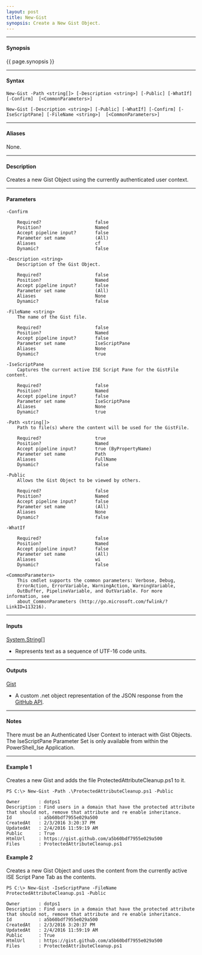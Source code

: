 ```yaml
---
layout: post
title: New-Gist
synopsis: Create a New Gist Object.
---
```


---

#### **Synopsis**

{{ page.synopsis }}

---

#### **Syntax**

```
New-Gist -Path <string[]> [-Description <string>] [-Public] [-WhatIf] [-Confirm]  [<CommonParameters>]

New-Gist [-Description <string>] [-Public] [-WhatIf] [-Confirm] [-IseScriptPane] [-FileName <string>]  [<CommonParameters>]
```

---

#### **Aliases**

None.

---

#### **Description**

Creates a new Gist Object using the currently authenticated user context.

---

#### **Parameters**

```
-Confirm
    
    Required?                    false
    Position?                    Named
    Accept pipeline input?       false
    Parameter set name           (All)
    Aliases                      cf
    Dynamic?                     false
    
-Description <string>
    Description of the Gist Object.
    
    Required?                    false
    Position?                    Named
    Accept pipeline input?       false
    Parameter set name           (All)
    Aliases                      None
    Dynamic?                     false
    
-FileName <string>
    The name of the Gist file.
    
    Required?                    false
    Position?                    Named
    Accept pipeline input?       false
    Parameter set name           IseScriptPane
    Aliases                      None
    Dynamic?                     true
    
-IseScriptPane
    Captures the current active ISE Script Pane for the GistFile content.
    
    Required?                    false
    Position?                    Named
    Accept pipeline input?       false
    Parameter set name           IseScriptPane
    Aliases                      None
    Dynamic?                     true
    
-Path <string[]>
    Path to file(s) where the content will be used for the GistFile.
    
    Required?                    true
    Position?                    Named
    Accept pipeline input?       true (ByPropertyName)
    Parameter set name           Path
    Aliases                      FullName
    Dynamic?                     false
    
-Public
    Allows the Gist Object to be viewed by others.
    
    Required?                    false
    Position?                    Named
    Accept pipeline input?       false
    Parameter set name           (All)
    Aliases                      None
    Dynamic?                     false
    
-WhatIf
    
    Required?                    false
    Position?                    Named
    Accept pipeline input?       false
    Parameter set name           (All)
    Aliases                      wi
    Dynamic?                     false
    
<CommonParameters>
    This cmdlet supports the common parameters: Verbose, Debug,
    ErrorAction, ErrorVariable, WarningAction, WarningVariable,
    OutBuffer, PipelineVariable, and OutVariable. For more information, see 
    about_CommonParameters (http://go.microsoft.com/fwlink/?LinkID=113216). 
```

---

#### **Inputs**

[System.String\[\]](https://msdn.microsoft.com/en-us/library/system.string%28v=vs.110%29.aspx)

* Represents text as a sequence of UTF-16 code units.

---

#### **Outputs**

[Gist](https://developer.github.com/v3/gists/)

* A custom .net object representation of the JSON response from the [GitHub API](https://developer.github.com).

---

#### **Notes**

There must be an Authenticated User Context to interact with Gist Objects.
The IseScriptPane Parameter Set is only available from within the PowerShell_Ise Application.

---

#### **Example 1**

Creates a new Gist and adds the file ProtectedAttributeCleanup.ps1 to it.

```
PS C:\> New-Gist -Path .\ProtectedAttributeCleanup.ps1 -Public

Owner       : dotps1
Description : Find users in a domain that have the protected attribute that should not, remove that attribute and re enable inheritance.
Id          : a5b60bdf7955e029a500
CreatedAt   : 2/3/2016 3:20:37 PM
UpdatedAt   : 2/4/2016 11:59:19 AM
Public      : True
HtmlUrl     : https://gist.github.com/a5b60bdf7955e029a500
Files       : ProtectedAttributeCleanup.ps1
```

#### **Example 2**

Creates a new Gist Object and uses the content from the currently active ISE Script Pane Tab as the contents.

```
PS C:\> New-Gist -IseScriptPane -FileName ProtectedAttributeCleanup.ps1 -Public

Owner       : dotps1
Description : Find users in a domain that have the protected attribute that should not, remove that attribute and re enable inheritance.
Id          : a5b60bdf7955e029a500
CreatedAt   : 2/3/2016 3:20:37 PM
UpdatedAt   : 2/4/2016 11:59:19 AM
Public      : True
HtmlUrl     : https://gist.github.com/a5b60bdf7955e029a500
Files       : ProtectedAttributeCleanup.ps1
```
